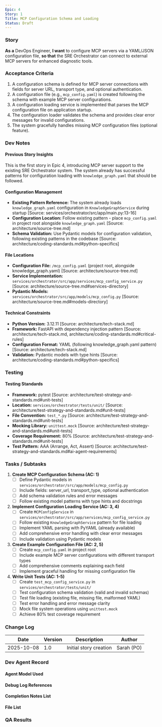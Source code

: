 ```yaml
---
Epic: 4
Story: 1
Title: MCP Configuration Schema and Loading
Status: Draft
---
```


### Story

**As a** DevOps Engineer,
**I want** to configure MCP servers via a YAML/JSON configuration file,
**so that** the SRE Orchestrator can connect to external MCP servers for enhanced diagnostic tools.

### Acceptance Criteria

1.  A configuration schema is defined for MCP server connections with fields for server URL, transport type, and optional authentication.
2.  A configuration file (e.g., `mcp_config.yaml`) is created following the schema with example MCP server configurations.
3.  A configuration loading service is implemented that parses the MCP configuration file on application startup.
4.  The configuration loader validates the schema and provides clear error messages for invalid configurations.
5.  The system gracefully handles missing MCP configuration files (optional feature).

### Dev Notes

#### Previous Story Insights
This is the first story in Epic 4, introducing MCP server support to the existing SRE Orchestrator system. The system already has successful patterns for configuration loading with `knowledge_graph.yaml` that should be followed.

#### Configuration Management
- **Existing Pattern Reference:** The system already loads `knowledge_graph.yaml` configuration in `KnowledgeGraphService` during startup [Source: services/orchestrator/src/app/main.py:13-16]
- **Configuration Location:** Follow existing pattern - place `mcp_config.yaml` in project root alongside `knowledge_graph.yaml` [Source: architecture/source-tree.md]
- **Schema Validation:** Use Pydantic models for configuration validation, following existing patterns in the codebase [Source: architecture/coding-standards.md#python-specifics]

#### File Locations
- **Configuration File:** `/mcp_config.yaml` (project root, alongside knowledge_graph.yaml) [Source: architecture/source-tree.md]
- **Service Implementation:** `services/orchestrator/src/app/services/mcp_config_service.py` [Source: architecture/source-tree.md#services-directory]
- **Pydantic Models:** `services/orchestrator/src/app/models/mcp_config.py` [Source: architecture/source-tree.md#models-directory]

#### Technical Constraints
- **Python Version:** 3.12.11 [Source: architecture/tech-stack.md]
- **Framework:** FastAPI with dependency injection pattern [Source: architecture/tech-stack.md, architecture/coding-standards.md#critical-rules]
- **Configuration Format:** YAML (following knowledge_graph.yaml pattern) [Source: architecture/tech-stack.md]
- **Validation:** Pydantic models with type hints [Source: architecture/coding-standards.md#python-specifics]

### Testing

#### Testing Standards
- **Framework:** pytest [Source: architecture/test-strategy-and-standards.md#unit-tests]
- **Location:** `services/orchestrator/tests/unit/` [Source: architecture/test-strategy-and-standards.md#unit-tests]
- **File Convention:** `test_*.py` [Source: architecture/test-strategy-and-standards.md#unit-tests]
- **Mocking Library:** `unittest.mock` [Source: architecture/test-strategy-and-standards.md#unit-tests]
- **Coverage Requirement:** 80% [Source: architecture/test-strategy-and-standards.md#unit-tests]
- **Test Pattern:** AAA (Arrange, Act, Assert) [Source: architecture/test-strategy-and-standards.md#ai-agent-requirements]

### Tasks / Subtasks

1. **Create MCP Configuration Schema (AC: 1)**
   - [ ] Define Pydantic models in `services/orchestrator/src/app/models/mcp_config.py`
   - [ ] Include fields: server_url, transport_type, optional authentication
   - [ ] Add schema validation rules and error messages
   - [ ] Follow existing model patterns with type hints and docstrings

2. **Implement Configuration Loading Service (AC: 3, 4)**
   - [ ] Create `MCPConfigService` in `services/orchestrator/src/app/services/mcp_config_service.py`
   - [ ] Follow existing `KnowledgeGraphService` pattern for file loading
   - [ ] Implement YAML parsing with PyYAML (already available)
   - [ ] Add comprehensive error handling with clear error messages
   - [ ] Include validation using Pydantic models

3. **Create Example Configuration File (AC: 2, 5)**
   - [ ] Create `mcp_config.yaml` in project root
   - [ ] Include example MCP server configurations with different transport types
   - [ ] Add comprehensive comments explaining each field
   - [ ] Implement graceful handling for missing configuration file

4. **Write Unit Tests (AC: 1-5)**
   - [ ] Create `test_mcp_config_service.py` in `services/orchestrator/tests/unit/`
   - [ ] Test configuration schema validation (valid and invalid schemas)
   - [ ] Test file loading (existing file, missing file, malformed YAML)
   - [ ] Test error handling and error message clarity
   - [ ] Mock file system operations using `unittest.mock`
   - [ ] Achieve 80% test coverage requirement

### Change Log

| Date | Version | Description | Author |
|------|---------|-------------|--------|
| 2025-10-08 | 1.0 | Initial story creation | Sarah (PO) |

### Dev Agent Record

#### Agent Model Used

#### Debug Log References

#### Completion Notes List

#### File List

### QA Results